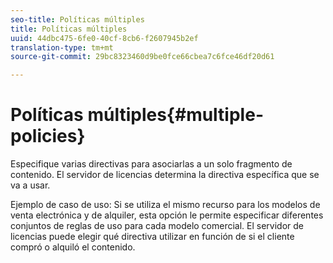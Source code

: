 ```yaml
---
seo-title: Políticas múltiples
title: Políticas múltiples
uuid: 44dbc475-6fe0-40cf-8cb6-f2607945b2ef
translation-type: tm+mt
source-git-commit: 29bc8323460d9be0fce66cbea7c6fce46df20d61

---
```



# Políticas múltiples{#multiple-policies}

Especifique varias directivas para asociarlas a un solo fragmento de contenido. El servidor de licencias determina la directiva específica que se va a usar.

Ejemplo de caso de uso: Si se utiliza el mismo recurso para los modelos de venta electrónica y de alquiler, esta opción le permite especificar diferentes conjuntos de reglas de uso para cada modelo comercial. El servidor de licencias puede elegir qué directiva utilizar en función de si el cliente compró o alquiló el contenido.
